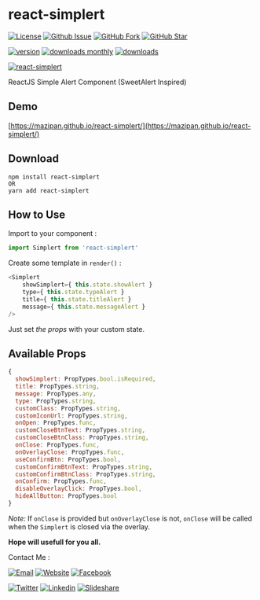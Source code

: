 # react-simplert

[![License](https://img.shields.io/github/license/mazipan/react-simplert.svg?maxAge=3600)](https://github.com/mazipan/react-simplert) 
[![Github Issue](https://img.shields.io/github/issues/mazipan/react-simplert.svg?maxAge=3600)](https://github.com/mazipan/react-simplert/issues) 
[![GitHub Fork](https://img.shields.io/github/forks/mazipan/react-simplert.svg?maxAge=3600)](https://github.com/mazipan/react-simplert/network) 
[![GitHub Star](https://img.shields.io/github/stars/mazipan/react-simplert.svg?maxAge=3600)](https://github.com/mazipan/react-simplert/stargazers) 

[![version](https://img.shields.io/npm/v/react-simplert.svg)](https://www.npmjs.com/package/react-simplert)
[![downloads monthly](https://img.shields.io/npm/dm/react-simplert.svg)](https://www.npmjs.com/package/react-simplert) 
[![downloads](https://img.shields.io/npm/dt/react-simplert.svg)](https://www.npmjs.com/package/react-simplert) 

[![react-simplert](https://mazipan.github.io/react-simplert/images/react-simplert.png)](https://mazipan.github.io/react-simplert/)

ReactJS Simple Alert Component (SweetAlert Inspired)

## Demo
[https://mazipan.github.io/react-simplert/](https://mazipan.github.io/react-simplert/)

## Download
```
npm install react-simplert
OR
yarn add react-simplert
```

## How to Use

Import to your component : 
```javascript
import Simplert from 'react-simplert'
```

Create some template in `render()` :
```javascript
<Simplert 
    showSimplert={ this.state.showAlert }
    type={ this.state.typeAlert }
    title={ this.state.titleAlert }
    message={ this.state.messageAlert }
/>
```
Just set _the props_ with your custom state.

## Available Props

```javascript
{
  showSimplert: PropTypes.bool.isRequired,
  title: PropTypes.string,
  message: PropTypes.any,        
  type: PropTypes.string,
  customClass: PropTypes.string,
  customIconUrl: PropTypes.string,
  onOpen: PropTypes.func,
  customCloseBtnText: PropTypes.string,
  customCloseBtnClass: PropTypes.string,
  onClose: PropTypes.func,
  onOverlayClose: PropTypes.func,
  useConfirmBtn: PropTypes.bool,
  customConfirmBtnText: PropTypes.string,
  customConfirmBtnClass: PropTypes.string,
  onConfirm: PropTypes.func,
  disableOverlayClick: PropTypes.bool,
  hideAllButton: PropTypes.bool
}
```

_Note:_ If `onClose` is provided but `onOverlayClose` is not, `onClose` will be called when the `Simplert` is closed via the overlay.



**Hope will usefull for you all.**

Contact Me :

[![Email](https://img.shields.io/badge/mazipanneh-Email-yellow.svg?maxAge=3600)](mailto:mazipanneh@gmail.com) 
[![Website](https://img.shields.io/badge/mazipanneh-Blog-brightgreen.svg?maxAge=3600)](https://mazipanneh.com/blog/)
[![Facebook](https://img.shields.io/badge/mazipanneh-Facebook-blue.svg?maxAge=3600)](https://facebook.com/mazipanneh) 

[![Twitter](https://img.shields.io/badge/Maz_Ipan-Twitter-55acee.svg?maxAge=3600)](https://twitter.com/Maz_Ipan) 
[![Linkedin](https://img.shields.io/badge/irfanmaulanamazipan-Linkedin-0077b5.svg?maxAge=3600)](https://id.linkedin.com/in/irfanmaulanamazipan) 
[![Slideshare](https://img.shields.io/badge/IrfanMaulana21-Slideshare-0077b5.svg?maxAge=3600)](https://www.slideshare.net/IrfanMaulana21) 
